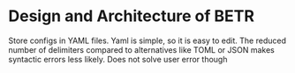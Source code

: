# Design and Architecture of BETR

Store configs in YAML files. Yaml is simple, so it is easy to edit. The reduced number of delimiters compared to alternatives like TOML or JSON makes syntactic errors less likely. Does not solve user error though

